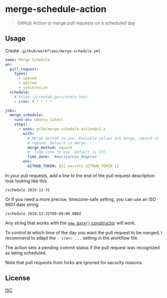 # merge-schedule-action

> GitHub Action to merge pull requests on a scheduled day

## Usage

Create `.github/workflows/merge-schedule.yml`

```yml
name: Merge Schedule
on:
  pull_request:
    types:
      - opened
      - edited
      - synchronize
  schedule:
    # https://crontab.guru/every-hour
    - cron: 0 * * * *

jobs:
  merge_schedule:
    runs-on: ubuntu-latest
    steps:
      - uses: gr2m/merge-schedule-action@v1.x
        with:
          # Merge method to use. Possible values are merge, squash or
          # rebase. Default is merge.
          merge_method: squash
          #  Time zone to use. Default is UTC.
          time_zone: 'America/Los_Angeles'
        env:
          GITHUB_TOKEN: ${{ secrets.GITHUB_TOKEN }}
```

In your pull requests, add a line to the end of the pull request description look looking like this

```
/schedule 2019-12-31
```

Or if you need a more precise, timezone-safe setting, you can use an ISO 8601 date string

```
/schedule 2019-12-31T00:00:00.000Z
```

Any string that works with the [`new Date()` constructor](https://developer.mozilla.org/en-US/docs/Web/JavaScript/Reference/Global_Objects/Date/Date) will work.

To control at which time of the day you want the pull request to be merged, I recommend to adapt the `- cron: ...` setting in the workflow file.

The action sets a pending commit status if the pull request was recognized as being scheduled.

Note that pull requests from forks are ignored for security reasons.

## License

[ISC](LICENSE)
